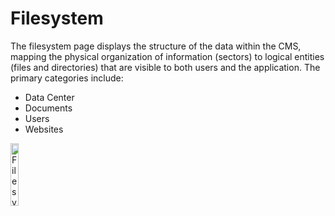 # Filesystem

The filesystem page displays the structure of the data within the CMS, mapping the physical organization of information (sectors) to logical entities (files and directories) that are visible to both users and the application. The primary categories include:

- Data Center
- Documents
- Users
- Websites

<p><img src="/static/images/navigation/navigation-filesystem.jpg" alt="Filesystem navigation" style="width: 16%;"></p>